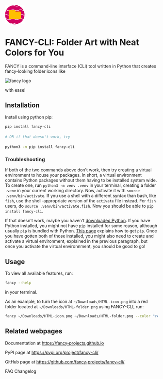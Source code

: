 <link rel="shortcut icon" type="image/x-icon" href="/images/fancy-logo.png">

<img alt="fancy logo" src="images/fancy-logo.png" width=64>

# FANCY-CLI: Folder Art with Neat Colors for You

FANCY is a command-line interface (CLI) tool written in Python that creates fancy-looking folder icons like

<img alt="fancy logo" src="images/example.png" width=90>

with ease!

## Installation

Install using python pip:

```bash
pip install fancy-cli

# OR if that doesn't work, try

python3 -m pip install fancy-cli
```

### Troubleshooting

If both of the two commands above don't work, then try creating a virtual environment to house your packages. In short, a virtual environment contains Python packages without them having to be installed system wide. To create one, run `python3 -m venv .venv` in your terminal, creating a folder `.venv` in your current working directory. Now, activate it with `source .venv/bin/activate`. If you use a shell with a different syntax than bash, like `fish`, use the shell-appropriate version of the `activate` file instead. For `fish` users, do `source .venv/bin/activate.fish`. Now you should be able to `pip install fancy-cli`.

If that doesn't work, maybe you haven't [downloaded Python](https://www.python.org/downloads/).
If you have Python installed, you might not have `pip` installed for some reason, although usually `pip` is bundled with Python. [This page](https://pip.pypa.io/en/stable/installation/) explains how to get `pip`. Once you have gotten both of those installed, you might also need to create and activate a virtual environment, explained in the previous paragraph, but once you activate the virtual environnment, you should be good to go!

## Usage

To view all available features, run:

```bash
fancy --help
```

in your terminal.

As an example, to turn the icon at `~/Downloads/HTML-icon.png` into a red folder located at `~/Downloads/HTML-folder.png` using FANCY-CLI, run:

```bash
fancy ~/Downloads/HTML-icon.png ~/Downloads/HTML-folder.png --color "red"
```

## Related webpages

Documentation at <https://fancy-projects.github.io>

PyPI page at <https://pypi.org/project/fancy-cli/>

GitHub page at <https://github.com/fancy-projects/fancy-cli/>

FAQ
Changelog
